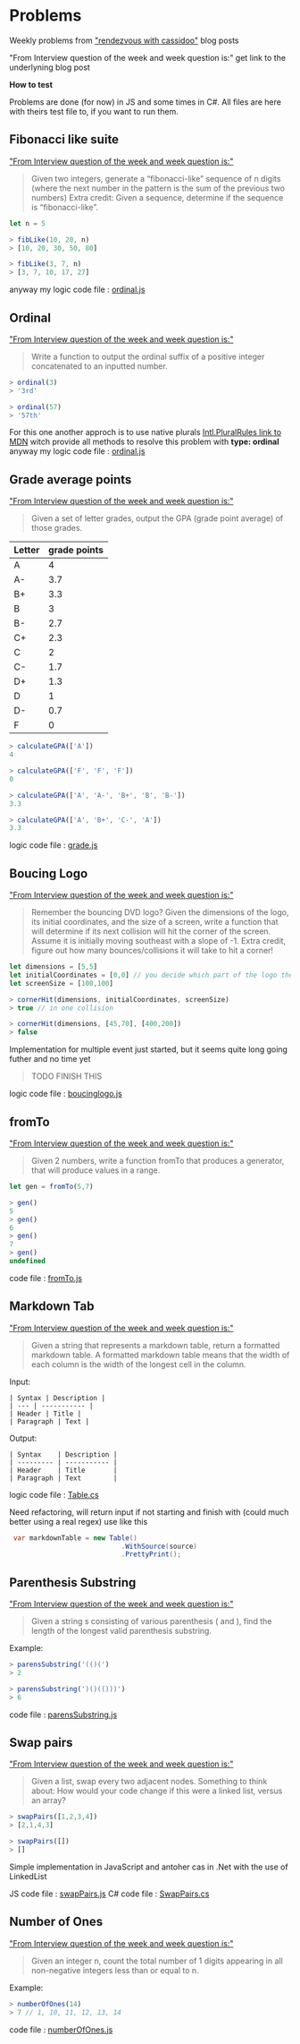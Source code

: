 # Problems

Weekly problems from ["rendezvous with cassidoo"](https://buttondown.email/cassidoo/archive) blog posts

"From Interview question of the week and week question is:" get link to the underlyning blog post

**How to test**

Problems are done (for now) in JS and some times in C#.
All files are here with theirs test file to, if you want to run them.

## Fibonacci like suite

["From Interview question of the week and week question is:"](https://buttondown.email/cassidoo/archive/hope-is-a-gift-you-dont-have-to-surrender-a-power/)

> Given two integers, generate a “fibonacci-like” sequence of n digits (where the next number in the pattern is the sum of the previous two numbers)
Extra credit: Given a sequence, determine if the sequence is “fibonacci-like”.

```javascript
let n = 5

> fibLike(10, 20, n)
> [10, 20, 30, 50, 80]

> fibLike(3, 7, n)
> [3, 7, 10, 17, 27]
```
anyway my logic code file : [ordinal.js](./js/fibonacci_like/fibonacci.js)

## Ordinal 

["From Interview question of the week and week question is:"](https://buttondown.email/cassidoo/archive/every-day-brings-new-choices-martha-beck/)

> Write a function to output the ordinal suffix of a positive integer concatenated to an inputted number.

```JavaScript
> ordinal(3)
> '3rd'

> ordinal(57)
> '57th'
```

For this one another approch is to use native plurals [Intl.PluralRules link to MDN](https://developer.mozilla.org/en-US/docs/Web/JavaScript/Reference/Global_Objects/Intl/PluralRules/PluralRules) 
witch provide all methods to resolve this problem with **type: ordinal**
anyway my logic code file : [ordinal.js](./js/ordinal/ordinal.js)

## Grade average points

["From Interview question of the week and week question is:"](https://buttondown.email/cassidoo/archive/dont-you-ever-ever-give-up-on-you-sheryl-lee-ralph/)

> Given a set of letter grades, output the GPA (grade point average) of those grades.

| Letter | grade points |
| --- | --- |
| A  | 4    |
| A- | 3.7  |
| B+ | 3.3  |
| B  | 3    |
| B- | 2.7  |
| C+ | 2.3  |
| C  | 2    |
| C- | 1.7  |
| D+ | 1.3  |
| D  | 1    |
| D- | 0.7  |
| F  | 0    |

```JavaScript
> calculateGPA(['A'])
4

> calculateGPA(['F', 'F', 'F'])
0

> calculateGPA(['A', 'A-', 'B+', 'B', 'B-'])
3.3

> calculateGPA(['A', 'B+', 'C-', 'A'])
3.3
```

logic code file : [grade.js](./js/grade/grade.js)


## Boucing Logo

["From Interview question of the week and week question is:"](https://buttondown.email/cassidoo/archive/i-enjoy-the-time-passing-i-think-its-a-privilege/)

> Remember the bouncing DVD logo? Given the dimensions of the logo, its initial coordinates, and the size of a screen, write a function that will determine if its next collision will hit the corner of the screen. Assume it is initially moving southeast with a slope of -1. Extra credit, figure out how many bounces/collisions it will take to hit a corner!

```JavaScript
let dimensions = [5,5]
let initialCoordinates = [0,0] // you decide which part of the logo the coords map to
let screenSize = [100,100]

> cornerHit(dimensions, initialCoordinates, screenSize)
> true // in one collision

> cornerHit(dimensions, [45,70], [400,200])
> false
```

Implementation for multiple event just started, but it seems quite long going futher and no time yet

> TODO FINISH THIS

logic code file : [boucinglogo.js](./js/bouncinglogo/boucinglogo.js)

## fromTo

["From Interview question of the week and week question is:"](https://buttondown.email/cassidoo/archive/if-everything-was-perfect-you-would-never-learn/)

> Given 2 numbers, write a function fromTo that produces a generator, that will produce values in a range.
 
```JavaScript
let gen = fromTo(5,7)

> gen()
5
> gen()
6
> gen()
7
> gen()
undefined
```

code file : [fromTo.js](./js/fromTo/fromTo.js)

## Markdown Tab

["From Interview question of the week and week question is:"](https://buttondown.email/cassidoo/archive/find-something-youre-passionate-about-and-keep/)

> Given a string that represents a markdown table, return a formatted markdown table. A formatted markdown table means that the width of each column is the width of the longest cell in the column.

Input:

```console
| Syntax | Description |
| --- | ----------- |
| Header | Title |
| Paragraph | Text |
```

Output:

```console
| Syntax    | Description |
| --------- | ----------- |
| Header    | Title       |
| Paragraph | Text        |
```

logic code file : [Table.cs](./dotnet/markdownTab/MarkdownTab/Table.cs)

Need refactoring, will return input if not starting and finish with (could much better using a real regex)
use like this

```csharp
 var markdownTable = new Table()
                            .WithSource(source)
                            .PrettyPrint();
```

## Parenthesis Substring

["From Interview question of the week and week question is:"](https://buttondown.email/cassidoo/archive/friends-and-good-manners-will-carry-you-where/)

> Given a string s consisting of various parenthesis ( and ), find the length of the longest valid parenthesis substring.

Example:

```javascript
> parensSubstring('(()(')
> 2

> parensSubstring(')()(()))')
> 6
```

code file : [parensSubstring.js](./js/parenthesisSubstring/parensSubstring.js)

## Swap pairs

["From Interview question of the week and week question is:"](https://buttondown.email/cassidoo/archive/youve-got-to-get-up-every-morning-with-a-smile-on/)

> Given a list, swap every two adjacent nodes. Something to think about: How would your code change if this were a linked list, versus an array?

```javascript
> swapPairs([1,2,3,4])
> [2,1,4,3]

> swapPairs([])
> []
```

Simple implementation in JavaScript and antoher cas in .Net with the use of LinkedList

JS code file : [swapPairs.js](./js/swapPairs/swapPairs.js)
C# code file : [SwapPairs.cs](./dotnet/swapPairs/SwapPairs/SwapPairs.cs)

## Number of Ones

["From Interview question of the week and week question is:"](https://buttondown.email/cassidoo/archive/science-is-not-a-boys-game-its-not-a-girls-game/)

> Given an integer n, count the total number of 1 digits appearing in all non-negative integers less than or equal to n.

Example:

```javascript
> numberOfOnes(14)
> 7 // 1, 10, 11, 12, 13, 14
```

code file : [numberOfOnes.js](./js/numberOfOnes/numberOfOnes.js)
